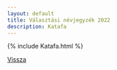 ```yaml
---
layout: default
title: Választási névjegyzék 2022
description: Katafa
---
```


{% include Katafa.html %}

[Vissza](./)